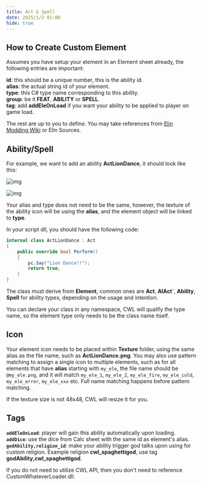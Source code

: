 ```yaml
---
title: Act & Spell
date: 2025/1/3 01:00
hide: true
---
```


## How to Create Custom Element

Assumes you have setup your element in an Element sheet already, the following entries are important:

**id**: this should be a unique number, this is the ability id.  
**alias**: the actual string id of your element.  
**type**: this C# type name corresponding to this ability.  
**group**: be it **FEAT**, **ABILITY** or **SPELL**.  
**tag**: add **addEleOnLoad** if you want your ability to be applied to player on game load.  

The rest are up to you to define. You may take references from [Elin Modding Wiki](https://elin-modding-resources.github.io/Elin.Docs/) or Elin Sources.

## Ability/Spell

For example, we want to add an ability **ActLionDance**, it should look like this:

![img](https://i.postimg.cc/90PTN1r1/doc-custom-ele.png)

![img](https://i.postimg.cc/XY6Nv31Z/image.png)

Your alias and type does not need to be the same, however, the texture of the ability icon will be using the **alias**, and the element object will be linked to **type**.

In your script dll, you should have the following code:
```cs
internal class ActLionDance : Act
{
    public override bool Perform()
    {
        pc.Say("Lion Dance!!");
        return true;
    }
}
```

The class must derive from **Element**, common ones are **Act**, **AIAct`**, **Ability**, **Spell** for ability types, depending on the usage and intention.

You can declare your class in any namespace, CWL will qualify the type name, so the element type only needs to be the class name itself.

## Icon

Your element icon needs to be placed within **Texture** folder, using the same alias as the file name, such as **ActLionDance.png**. You may also use pattern matching to assign a single icon to multiple elements, such as for all elements that have **alias** starting with `my_ele`, the file name should be `@my_ele.png`, and it will match `my_ele_1`, `my_ele_2`, `my_ele_fire`, `my_ele_cold`, `my_ele_error`, `my_ele_xxx` etc. Full name matching happens before pattern matching.

If the texture size is not 48x48, CWL will resize it for you.

## Tags
**`addEleOnLoad`**: player will gain this ability automatically upon loading.
**`addDice`**: use the dice from Calc sheet with the same id as element's alias.
**`godAbility,religion_id`**: make your ability trigger god talks upon using for custom religion. Example religion **cwl_spaghettigod**, use tag **godAbility,cwl_spaghettigod**.

If you do not need to utilize CWL API, then you don't need to reference CustomWhateverLoader.dll.